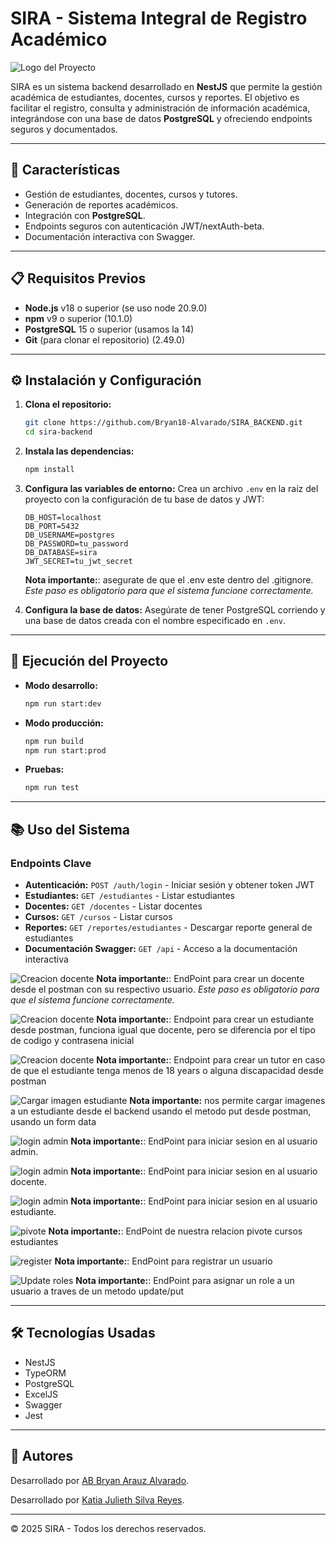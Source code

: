# SIRA - Sistema Integral de Registro Académico

![Logo del Proyecto](./public/images/sira.jpeg)

SIRA es un sistema backend desarrollado en **NestJS** que permite la gestión académica de estudiantes, docentes, cursos y reportes. El objetivo es facilitar el registro, consulta y administración de información académica, integrándose con una base de datos **PostgreSQL** y ofreciendo endpoints seguros y documentados.

---

## 🚀 Características

- Gestión de estudiantes, docentes, cursos y tutores.
- Generación de reportes académicos.
- Integración con **PostgreSQL**.
- Endpoints seguros con autenticación JWT/nextAuth-beta.
- Documentación interactiva con Swagger.

---

## 📋 Requisitos Previos

- **Node.js** v18 o superior (se uso node 20.9.0)
- **npm** v9 o superior (10.1.0)
- **PostgreSQL** 15 o superior (usamos la 14)
- **Git** (para clonar el repositorio) (2.49.0)

---

## ⚙️ Instalación y Configuración

1. **Clona el repositorio:**

   ```bash
   git clone https://github.com/Bryan18-Alvarado/SIRA_BACKEND.git
   cd sira-backend
   ```

2. **Instala las dependencias:**

   ```bash
   npm install
   ```

3. **Configura las variables de entorno:**
   Crea un archivo `.env` en la raíz del proyecto con la configuración de tu base de datos y JWT:

   ```env
   DB_HOST=localhost
   DB_PORT=5432
   DB_USERNAME=postgres
   DB_PASSWORD=tu_password
   DB_DATABASE=sira
   JWT_SECRET=tu_jwt_secret
   ```

   **Nota importante:**: asegurate de que el .env este dentro del .gitignore.
   _Este paso es obligatorio para que el sistema funcione correctamente._

4. **Configura la base de datos:**
   Asegúrate de tener PostgreSQL corriendo y una base de datos creada con el nombre especificado en `.env`.

---

## 🚀 Ejecución del Proyecto

- **Modo desarrollo:**

  ```bash
  npm run start:dev
  ```

- **Modo producción:**

  ```bash
  npm run build
  npm run start:prod
  ```

- **Pruebas:**
  ```bash
  npm run test
  ```

---

## 📚 Uso del Sistema

### Endpoints Clave

- **Autenticación:** `POST /auth/login` - Iniciar sesión y obtener token JWT
- **Estudiantes:** `GET /estudiantes` - Listar estudiantes
- **Docentes:** `GET /docentes` - Listar docentes
- **Cursos:** `GET /cursos` - Listar cursos
- **Reportes:** `GET /reportes/estudiantes` - Descargar reporte general de estudiantes
- **Documentación Swagger:** `GET /api` - Acceso a la documentación interactiva

![Creacion docente](./public/images/creacionDocenteUser.png)
**Nota importante:**: EndPoint para crear un docente desde el postman con su respectivo usuario.
_Este paso es obligatorio para que el sistema funcione correctamente._

![Creacion docente](./public/images/creacionEstudianteUser.png)
**Nota importante:**: Endpoint para crear un estudiante desde postman, funciona igual que docente, pero se diferencia por el tipo de codigo y contrasena inicial

![Creacion docente](./public/images/creacionTutores.png)
**Nota importante:**: Endpoint para crear un tutor en caso de que el estudiante tenga menos de 18 years o alguna discapacidad desde postman

![Cargar imagen estudiante](./public/images/imageEstudiante.png)
**Nota importante:** nos permite cargar imagenes a un estudiante desde el backend usando el metodo put desde postman, usando un form data

![login admin](./public/images/loginAdmin.png)
**Nota importante:**: EndPoint para iniciar sesion en al usuario admin.

![login admin](./public/images/loginDocente.png)
**Nota importante:**: EndPoint para iniciar sesion en al usuario docente.

![login admin](./public/images/loginEstudiante.png)
**Nota importante:**: EndPoint para iniciar sesion en al usuario estudiante.

![pivote](./public/images/pivote.png)
**Nota importante:**: EndPoint de nuestra relacion pivote cursos estudiantes

![register](./public/images/register.png)
**Nota importante:**: EndPoint para registrar un usuario

![Update roles](./public/images/updateRoles.png)
**Nota importante:**: EndPoint para asignar un role a un usuario a traves de un metodo update/put

---

## 🛠️ Tecnologías Usadas

- NestJS
- TypeORM
- PostgreSQL
- ExcelJS
- Swagger
- Jest

---

## 👤 Autores

Desarrollado por [AB Bryan Arauz Alvarado](https://github.com/Bryan18-Alvarado).

Desarrollado por [Katia Julieth Silva Reyes](https://github.com/katia-silva09).

---

© 2025 SIRA - Todos los derechos reservados.
